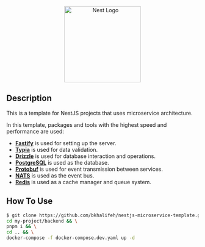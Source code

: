 <p align="center">
  <a href="http://nestjs.com/" target="blank"><img src="https://nestjs.com/img/logo-small.svg" width="200" alt="Nest Logo" /></a>
</p>

[circleci-image]: https://img.shields.io/circleci/build/github/nestjs/nest/master?token=abc123def456
[circleci-url]: https://circleci.com/gh/nestjs/nest


## Description

This is a template for NestJS projects that uses microservice architecture.

In this template, packages and tools with the highest speed and performance are used:

- **[Fastify](https://fastify.dev)** is used for setting up the server.
- **[Typia](https://typia.io)** is used for data validation.
- **[Drizzle](https://orm.drizzle.team)** is used for database interaction and operations.
- **[PostgreSQL](https://www.postgresql.org)** is used as the database.
- **[Protobuf](https://protobuf.dev)** is used for event transmission between services.
- **[NATS](https://nats.io)** is used as the event bus.
- **[Redis](https://redis.io)** is used as a cache manager and queue system.

## How To Use

```bash
$ git clone https://github.com/bkhalifeh/nestjs-microservice-template.git my-project && \
cd my-project/backend && \
pnpm i && \
cd .. && \
docker-compose -f docker-compose.dev.yaml up -d
```
